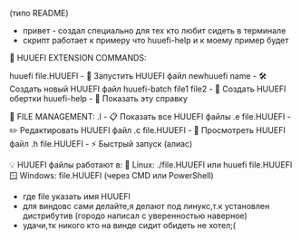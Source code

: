 (типо README)








- привет -
создал специально для тех кто любит сидеть в терминале
- скрипт работает к примеру что huuefi-help и к моему пример будет 




🌈 HUUEFI EXTENSION COMMANDS:



 
  huuefi file.HUUEFI      - 🚀 Запустить HUUEFI файл
  newhuuefi name          - 🛠️  Создать новый HUUEFI файл
  huuefi-batch file1 file2 - 🔄 Создать HUUEFI обертки
  huuefi-help             - 📖 Показать эту справку

📁 FILE MANAGEMENT:
  .l                     - 📋 Показать все HUUEFI файлы
  .e file.HUUEFI         - ✏️  Редактировать HUUEFI файл
  .c file.HUUEFI         - 👀 Просмотреть HUUEFI файл
  .h file.HUUEFI         - ⚡ Быстрый запуск (алиас)

💡 HUUEFI файлы работают в:
   🐧 Linux: ./file.HUUEFI или huuefi file.HUUEFI
   🪟 Windows: file.HUUEFI (через CMD или PowerShell) 
- где file указать имя HUUEFI 
- для виндовс сами делайте,я делают под линукс,т.к установлен дистрибутив (городо написал с уверенностью наверное)
- удачи,тк никого кто на винде сидит обидеть не хотел;(
